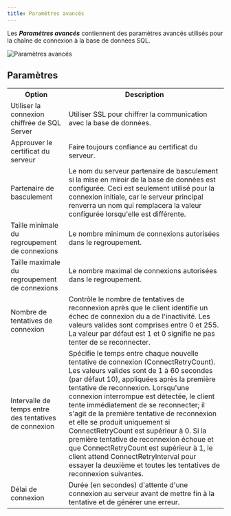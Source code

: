 ```yaml
---
title: Paramètres avancés
---
```

Les ***Paramètres avancés*** contiennent des paramètres avancés utilisés pour la chaîne de connexion à la base de données SQL. 

![Paramètres avancés](/img/fr/server/ServerOp8003.png) 

## Paramètres 

<table>
	<tr>
		<th>
Option 
		</th>
		<th>
Description 
		</th>
	</tr>
	<tr>
		<td>
Utiliser la connexion chiffrée de SQL Server 
		</td>
		<td>
Utiliser SSL pour chiffrer la communication avec la base de données. 
		</td>
	</tr>
	<tr>
		<td>
Approuver le certificat du serveur 
		</td>
		<td>
Faire toujours confiance au certificat du serveur. 
		</td>
	</tr>
	<tr>
		<td>
Partenaire de basculement 
		</td>
		<td>
Le nom du serveur partenaire de basculement si la mise en miroir de la base de données est configurée. Ceci est seulement utilisé pour la connexion initiale, car le serveur principal renverra un nom qui remplacera la valeur configurée lorsqu&apos;elle est différente. 
		</td>
	</tr>
	<tr>
		<td>
Taille minimale du regroupement de connexions 
		</td>
		<td>
Le nombre minimum de connexions autorisées dans le regroupement. 
		</td>
	</tr>
	<tr>
		<td>
Taille maximale du regroupement de connexions 
		</td>
		<td>
Le nombre maximal de connexions autorisées dans le regroupement. 
		</td>
	</tr>
	<tr>
		<td>
Nombre de tentatives de connexion 
		</td>
		<td>
Contrôle le nombre de tentatives de reconnexion après que le client identifie un échec de connexion du a de l&apos;inactivité. Les valeurs valides sont comprises entre 0 et 255. La valeur par défaut est 1 et 0 signifie ne pas tenter de se reconnecter. 
		</td>
	</tr>
	<tr>
		<td>
Intervalle de temps entre des tentatives de connexion 
		</td>
		<td>
Spécifie le temps entre chaque nouvelle tentative de connexion (ConnectRetryCount). Les valeurs valides sont de 1 à 60 secondes (par défaut 10), appliquées après la première tentative de reconnexion. Lorsqu&apos;une connexion interrompue est détectée, le client tente immédiatement de se reconnecter; il s&apos;agit de la première tentative de reconnexion et elle se produit uniquement si ConnectRetryCount est supérieur à 0. Si la première tentative de reconnexion échoue et que ConnectRetryCount est supérieur à 1, le client attend ConnectRetryInterval pour essayer la deuxième et toutes les tentatives de reconnexion suivantes. 
		</td>
	</tr>
	<tr>
		<td>
Délai de connexion 
		</td>
		<td>
Durée (en secondes) d&apos;attente d&apos;une connexion au serveur avant de mettre fin à la tentative et de générer une erreur. 
		</td>
	</tr>
</table>


